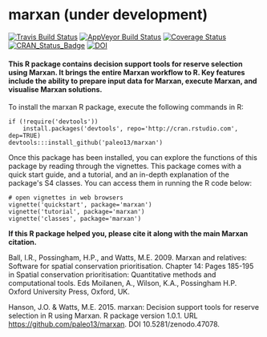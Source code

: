 marxan (under development)
============

[![Travis Build Status](https://img.shields.io/travis/paleo13/marxan/master.svg?label=Mac%20OSX%20%26%20Linux)](https://travis-ci.org/paleo13/marxan)
[![AppVeyor Build Status](https://img.shields.io/appveyor/ci/paleo13/marxan/master.svg?label=Windows)](https://ci.appveyor.com/project/paleo13/marxan)
[![Coverage Status](https://codecov.io/github/paleo13/marxan/coverage.svg?branch=master)](https://codecov.io/github/paleo13/marxan?branch=master)
[![CRAN_Status_Badge](http://www.r-pkg.org/badges/version/marxan)](http://cran.r-project.org/package=marxan)
[![DOI](https://zenodo.org/badge/18940/paleo13/marxan.svg)](https://zenodo.org/badge/latestdoi/18940/paleo13/marxan)

#### This R package contains decision support tools for reserve selection using Marxan. It brings the entire Marxan workflow to R. Key features include the ability to prepare input data for Marxan, execute Marxan, and visualise Marxan solutions.


To install the marxan R package, execute the following commands in R:

```
if (!require('devtools'))
	install.packages('devtools', repo='http://cran.rstudio.com', dep=TRUE)
devtools:::install_github('paleo13/marxan')
```

Once this package has been installed, you can explore the functions of this package by reading through the vignettes. This package comes with a quick start guide, and a tutorial, and an in-depth explanation of the package's S4 classes. You can access them in running the R code below:

```
# open vignettes in web browsers
vignette('quickstart', package='marxan')
vignette('tutorial', package='marxan')
vignette('classes', package='marxan')
```

**If this R package helped you, please cite it along with the main Marxan citation.**

Ball, I.R., Possingham, H.P., and Watts, M.E. 2009. Marxan and relatives: Software for spatial conservation prioritisation. Chapter 14: Pages 185-195 in Spatial conservation prioritisation:   Quantitative methods and computational tools. Eds Moilanen, A., Wilson, K.A., Possingham H.P. Oxford University Press, Oxford, UK. 

Hanson, J.O. & Watts, M.E. 2015. marxan: Decision support tools for reserve selection in R using Marxan. R package version 1.0.1. URL https://github.com/paleo13/marxan. DOI 10.5281/zenodo.47078.
